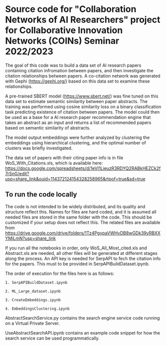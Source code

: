 # Source code for "Collaboration Networks of AI Researchers" project for Collaborative Innovation Networks (COINs) Seminar 2022/2023

The goal of this code was to build a data set of AI research papers containing citation infromation between papers, and then investigate the citation relationships between papers. A co-citation network was generated with Gephi (https://gephi.org/) based on this data set to examine these relationships.

A pre-trained SBERT model (https://www.sbert.net/) was fine tuned on this data set to estimate semantic similarity between paper abstracts. The training was performed using cosine similarity loss on a binary classification task predicting existence of citation between papers. The model could then be used as a base for a AI research paper recommendation engine that takes an abstract as an input and returns a list of recommended papers based on semantic similarity of abstracts.

The model output embeddings were further analyzed by clustering the embeddings using hierarchical clustering, and the optimal number of clusters was briefly investigated.

The data set of papers with their citing paper info is in file WoS_With_Citations.xls, which is available here: https://docs.google.com/spreadsheets/d/1eVI1LieuzR3RDYQ2RABkHEZCk2f7rSnG/edit?usp=share_link&ouid=114372124154328258965&rtpof=true&sd=true

## To run the code locally
The code is not intended to be widely distributed, and its quality and structure reflect this. Names for files are hard coded, and it is assumed all needed files are stored in the same folder with the code. This should be customized if your setup does not reflect this. The related files are available from https://drive.google.com/drive/folders/1Tz4PgypaVWHvDB8wGDk39yRBXXYMiLmN?usp=share_link

If you run all the notebooks in order, only WoS_All_Most_cited.xls and Abstract.xls are needed, all other files will be generated at different stages along the process. An API key is needed for SerpAPI to fech the citation info for the papers. This must to be provided in SerpAPIBuildDataset.ipynb.

The order of execution for the files here is as follows:

    1. SerpAPIBuildDataset.ipynb
    
    2. ML_Large_dataset.ipynb
    
    3. CreateEmbeddings.ipynb
    
    4. EmbeddingsClustering.ipynb
    
AbstractSearchService.py contains the search engine service code running on a Virtual Private Server.

UseAbstractSearchAPI.ipynb contains an example code snippet for how the search service can be used programmatically.
